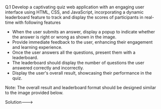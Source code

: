 Q.1 Develop a captivating quiz web application with an engaging user interface using HTML, CSS, and JavaScript, incorporating a dynamic leaderboard feature to track and display the scores of participants in real-time with following features

- When the user submits an answer, display a popup to indicate whether the answer is right or wrong as shown in the image.
- Provide immediate feedback to the user, enhancing their engagement and learning experience.
- Once the user answers all the questions, present them with a leaderboard.
- The leaderboard should display the number of questions the user answered correctly and incorrectly.
- Display the user's overall result, showcasing their performance in the quiz.

Note: The overall result and leaderboard format should be designed similar to the image provided below.


Solution--->